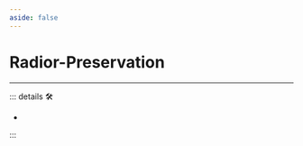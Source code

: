 ```yaml
---
aside: false
---
```

# Radior-Preservation

---

<!-- =================================================== -->
<!-- =================================================== -->
<!-- =================================================== -->
<!-- =================================================== -->
<!-- =================================================== -->
::: details 🛠

-

:::
